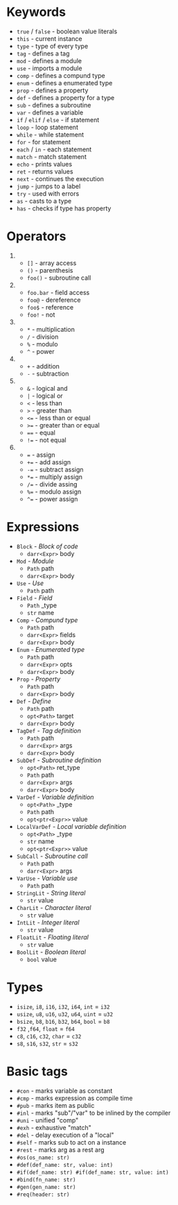 # Keywords
- `true` / `false` - boolean value literals
- `this` - current instance
- `type` - type of every type
- `tag` - defines a tag
- `mod` - defines a module
- `use` - imports a module
- `comp` - defines a compund type
- `enum` - defines a enumerated type
- `prop` - defines a property
- `def` - defines a property for a type
- `sub` - defines a subroutine
- `var` - defines a variable
- `if` / `elif` / `else` - if statement
- `loop` - loop statement
- `while` -  while statement
- `for` - for statement
- `each` / `in` - each statement
- `match` - match statement
- `echo` - prints values
- `ret` - returns values
- `next` - continues the execution
- `jump` - jumps to a label
- `try` - used with errors
- `as` - casts to a type
- `has` - checks if type has property
# Operators
1.  - `[]` - array access
    - `()` - parenthesis
    - `foo()` - subroutine call
2.  - `foo.bar` - field access
    - `foo@` - dereference
    - `foo$` - reference
    - `foo!` - not
3.  - `*` - multiplication
    - `/` - division
    - `%` - modulo
    - `^` - power
4.  - `+` - addition
    - `-` - subtraction
5.  - `&` - logical and
    - `|` - logical or
    - `<` - less than
    - `>` - greater than
    - `<=` - less than or equal
    - `>=` - greater than or equal
    - `==` - equal
    - `!=` - not equal
6.  - `=` - assign
    - `+=` - add assign
    - `-=` - subtract assign
    - `*=` - multiply assign
    - `/=` - divide assing
    - `%=` - modulo assign
    - `^=` - power assign
# Expressions
- `Block` - *Block of code*
    - `darr<Expr>` body
- `Mod` - *Module*
    - `Path` path
    - `darr<Expr>` body
- `Use` - *Use*
    - `Path` path
- `Field` - *Field*
    - `Path` _type
    - `str` name
- `Comp` - *Compund type*
    - `Path` path
    - `darr<Expr>` fields
    - `darr<Expr>` body
- `Enum` - *Enumerated type*
    - `Path` path
    - `darr<Expr>` opts
    - `darr<Expr>` body
- `Prop` - *Property*
    - `Path` path
    - `darr<Expr>` body
- `Def` - *Define*
    - `Path` path
    - `opt<Path>` target
    - `darr<Expr>` body
- `TagDef` - *Tag definition*
    - `Path` path
    - `darr<Expr>` args
    - `darr<Expr>` body
- `SubDef` - *Subroutine definition*
    - `opt<Path>` ret_type
    - `Path` path
    - `darr<Expr>` args
    - `darr<Expr>` body
- `VarDef` - *Variable definition*
    - `opt<Path>` _type
    - `Path` path
    - `opt<ptr<Expr>>` value
- `LocalVarDef` - *Local variable definition*
    - `opt<Path>` _type
    - `str` name
    - `opt<ptr<Expr>>` value
- `SubCall` - *Subroutine call*
    - `Path` path
    - `darr<Expr>` args
- `VarUse` - *Variable use*
    - `Path` path
- `StringLit` - *String literal*
    - `str` value
- `CharLit` - *Character literal*
    - `str` value
- `IntLit` - *Integer literal*
    - `str` value
- `FloatLit` - *Floating literal*
    - `str` value
- `BoolLit` - *Boolean literal*
    - `bool` value
# Types
- `isize`, `i8`, `i16`, `i32`, `i64`, `int` = `i32`
- `usize`, `u8`, `u16`, `u32`, `u64`, `uint` = `u32`
- `bsize`, `b8`, `b16`, `b32`, `b64`, `bool` = `b8`
- `f32` ,`f64`, `float` = `f64`
- `c8`, `c16`, `c32`, `char` = `c32`
- `s8`, `s16`, `s32`, `str` = `s32`
# Basic tags
- `#con` - marks variable as constant
- `#cmp` - marks expression as compile time
- `#pub` - marks item as public
- `#inl` - marks "sub"/"var" to be inlined by the compiler
- `#uni` - unified "comp"
- `#exh` - exhaustive "match"
- `#del` - delay execution of a "local"
- `#self` - marks sub to act on a instance
- `#rest` - marks arg as a rest arg
- `#os(os_name: str)`
- `#def(def_name: str, value: int)`
- `#if(def_name: str) #if(def_name: str, value: int)`
- `#bind(fn_name: str)`
- `#gen(gen_name: str)`
- `#req(header: str)`